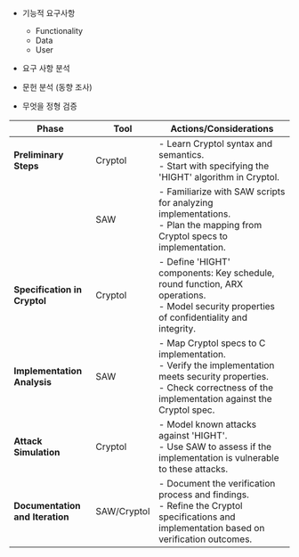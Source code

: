 
- 기능적 요구사항
	- Functionality
	- Data
	- User

- 요구 사항 분석
- 문헌 분석 (동향 조사)
- 무엇을 정형 검증

| Phase                           | Tool        | Actions/Considerations                                                                                                                                                    |
| ------------------------------- | ----------- | ------------------------------------------------------------------------------------------------------------------------------------------------------------------------- |
| **Preliminary Steps**           | Cryptol     | - Learn Cryptol syntax and semantics.<br>- Start with specifying the 'HIGHT' algorithm in Cryptol.                                                                        |
|                                 | SAW         | - Familiarize with SAW scripts for analyzing implementations.<br>- Plan the mapping from Cryptol specs to implementation.                                                 |
| **Specification in Cryptol**    | Cryptol     | - Define 'HIGHT' components: Key schedule, round function, ARX operations.<br>- Model security properties of confidentiality and integrity.                               |
| **Implementation Analysis**     | SAW         | - Map Cryptol specs to C implementation.<br>- Verify the implementation meets security properties.<br>- Check correctness of the implementation against the Cryptol spec. |
| **Attack Simulation**           | Cryptol     | - Model known attacks against 'HIGHT'.<br>- Use SAW to assess if the implementation is vulnerable to these attacks.                                                       |
| **Documentation and Iteration** | SAW/Cryptol | - Document the verification process and findings.<br>- Refine the Cryptol specifications and implementation based on verification outcomes.                               |


